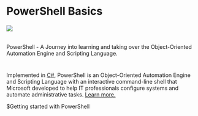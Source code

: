 # PowerShell Basics
<h6><img src="https://www.fortra.com/sites/default/files/am-powershellscripts-automation_2.png" /></h6>

PowerShell - A Journey into learning and taking over the Object-Oriented Automation Engine and Scripting Language.
#

Implemented in [C#](https://learn.microsoft.com/en-us/dotnet/csharp/tour-of-csharp/), PowerShell is an Object-Oriented Automation Engine and Scripting Language with an interactive command-line shell that Microsoft developed to help IT professionals configure systems and automate administrative tasks. [Learn more.](https://learn.microsoft.com/en-us/powershell/scripting/overview?view=powershell-7.3)

$Getting started with PowerShell
